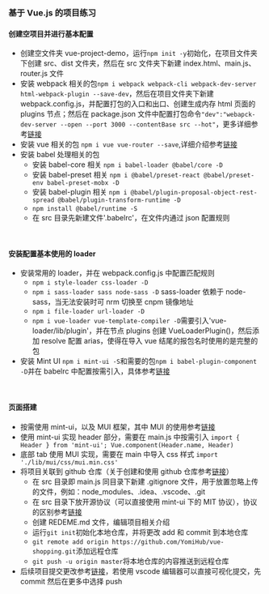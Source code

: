 ### 基于 Vue.js 的项目练习

#### 创建空项目并进行基本配置

- 创建空文件夹 vue-project-demo，运行`npm init -y`初始化，在项目文件夹下创建 src、dist 文件夹，然后在 src 文件夹下新建 index.html、main.js、router.js 文件
- 安装 webpack 相关的包`npm i webpack webpack-cli webpack-dev-server html-webpack-plugin --save-dev`，然后在项目文件夹下新建 webpack.config.js，并配置打包的入口和出口、创建生成内存 html 页面的 plugins 节点；然后在 package.json 文件中配置打包命令`"dev":"webapck-dev-server --open --port 3000 --contentBase src --hot"`，更多详细参考[链接]("https://github.com/YomiHub/learning-notes/blob/master/webpack/webpack%E4%BB%8B%E7%BB%8D%E4%B8%8E%E5%9F%BA%E7%A1%80%E9%85%8D%E7%BD%AE.md")
- 安装 vue 相关的包 `npm i vue vue-router --save`,详细介绍参考[链接]("https://github.com/YomiHub/learning-notes/blob/master/webpack/webpack%E4%B8%8EVue%E7%9A%84%E7%BB%93%E5%90%88%E4%BD%BF%E7%94%A8.md")
- 安装 babel 处理相关的包
  - 安装 babel-core 相关 `npm i babel-loader @babel/core -D`
  - 安装 babel-preset 相关 `npm i @babel/preset-react @babel/preset-env babel-preset-mobx -D`
  - 安装 babel-plugin 相关 `npm i @babel/plugin-proposal-object-rest-spread @babel/plugin-transform-runtime -D`
  - `npm install @babel/runtime -S`
  - 在 src 目录先新建文件'.babelrc'，在文件内通过 json 配置规则

</br>

#### 安装配置基本使用的 loader

- 安装常用的 loader，并在 webpack.config.js 中配置匹配规则
  - `npm i style-loader css-loader -D`
  - `npm i sass-loader sass node-sass -D` sass-loader 依赖于 node-sass，当无法安装时可 nrm 切换至 cnpm 镜像地址
  - `npm i file-loader url-loader -D`
  - `npm i vue-loader vue-template-compiler -D`需要引入'vue-loader/lib/plugin'，并在节点 plugins 创建 VueLoaderPlugin()，然后添加 resolve 配置 arias，使得在导入 vue 结尾的报包名时使用的是完整的包
- 安装 Mint UI `npm i mint-ui -S`和需要的包`npm i babel-plugin-component -D`并在 babelrc 中配置按需引入，具体参考[链接]("https://github.com/YomiHub/learning-notes/blob/master/Vue/%E5%9F%BA%E4%BA%8EVue.js%E7%9A%84Mint%20UI%E7%BB%84%E4%BB%B6%E5%BA%93.md")

</br>

#### 页面搭建

- 按需使用 mint-ui，以及 MUI 框架，其中 MUI 的使用参考[链接]("https://github.com/YomiHub/learning-notes/blob/master/Vue/MUI%E5%89%8D%E7%AB%AF%E6%A1%86%E6%9E%B6.md")
- 使用 mint-ui 实现 header 部分，需要在 main.js 中按需引入 `import { Header } from 'mint-ui'; Vue.component(Header.name, Header)`
- 底部 tab 使用 MUI 实现，需要在 main 中导入 css 样式 `import './lib/mui/css/mui.min.css'`
- 将项目关联到 github 仓库（关于创建和使用 github 仓库参考[链接](https://github.com/YomiHub/learning-notes/tree/master/Git)）
  - 在 src 目录即 main.js 同目录下新建 .gitignore 文件，用于放置忽略上传的文件，例如：node_modules、.idea、.vscode、.git
  - 在 src 目录下放开源协议（可以直接使用 mint-ui 下的 MIT 协议），协议的区别参考[链接](https://www.zhihu.com/question/19568896/answer/507675584)
  - 创建 REDEME.md 文件，编辑项目相关介绍
  - 运行`git init`初始化本地仓库，并将更改 add 和 commit 到本地仓库
  - `git remote add origin https://github.com/YomiHub/vue-shopping.git`添加远程仓库
  - `git push -u origin master`将本地仓库的内容推送到远程仓库
- 后续项目提交更改参考[链接](https://github.com/YomiHub/learning-notes/blob/master/%E5%B7%A5%E5%85%B7%E7%9A%84%E4%BD%BF%E7%94%A8/Git%E6%8F%90%E4%BA%A4%E4%BB%A3%E7%A0%81%E5%88%B0%E8%BF%9C%E7%A8%8B%E5%BA%93.md)，若使用 vscode 编辑器可以直接可视化提交，先 commit 然后在更多中选择 push
